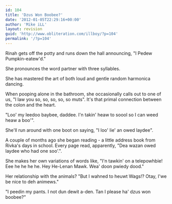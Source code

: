 ```yaml
---
id: 104
title: 'Dzus Won Boobee?'
date: '2012-01-05T22:29:16+00:00'
author: 'Mike iLL'
layout: revision
guid: 'http://www.obliteration.com/illboy/?p=104'
permalink: '/?p=104'
---
```


Rinah gets off the potty and runs down the hall announcing, "I Pedew Pumpkin-eatew'd."

She pronounces the word partner with three syllables.

She has mastered the art of both loud and gentle random harmonica dancing.

When pooping alone in the bathroom, she occasionally calls out to one of us, "I law you so, so, so, so, so muts". It's that primal connection between the colon and the heart.

"Loo' my leedoo baybee, daddee. I'n takin' heaw to soool so I can weed heaw a boo'".

She'll run around with one boot on saying, "I loo' lie' an owed laydee".

A couple of months ago she began reading - a little address book from Rivka's days in school. Every page read, apparently, "Dea wazan owed laydee who had one soo'.".

She makes her own variations of words like, "I'n tawkin' on a telepowhbie! Eee he he he he. Hey He-Lenan Mawk. Wea' doon pwiedy dood."

Her relationship with the animals? "But I wahned to heuwt Wags!? Otay, I'we be nice to deh animews."

"I peedin my pants. I not dun dewit a-den. Tan I please ha' dzus won boobee?"
